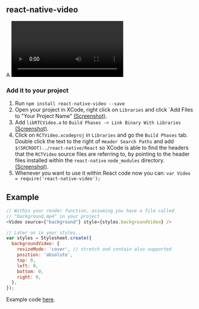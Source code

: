 ## react-native-video

A <Video> component for react-native, as seen in
[react-native-login](https://github.com/brentvatne/react-native-login).

### Add it to your project

1. Run `npm install react-native-video --save`
2. Open your project in XCode, right click on `Libraries` and click `Add
   Files to "Your Project Name" [(Screenshot)](http://url.brentvatne.ca/g9Wp).
3. Add `libRTCVideo.a` to `Build Phases -> Link Binary With Libraries`
   [(Screenshot)](http://url.brentvatne.ca/g9Wp).
4. Click on `RCTVideo.xcodeproj` in `Libraries` and go the `Build
   Phases` tab. Double click the text to the right of `Header Search
   Paths` and add `$(SRCROOT)../react-native/React` so XCode is able to
   find the headers that the `RCTVideo` source files are referring to,
   by pointing to the header files installed within the `react-native`
   `node_modules` directory. [(Screenshot)](http://url.brentvatne.ca/7wE0).
5. Whenever you want to use it within React code now you can: `var Video =
   require('react-native-video');`


## Example

```javascript
// Within your render function, assuming you have a file called
// "background.mp4" in your project
<Video source={"background"} style={styles.backgroundVideo} />

// Later on in your styles..
var styles = Stylesheet.create({
  backgroundVideo: {
    resizeMode: 'cover', // stretch and contain also supported
    position: 'absolute',
    top: 0,
    left: 0,
    bottom: 0,
    right: 0,
  },
});
```

Example code [here](https://github.com/brentvatne/react-native-login/blob/master/index.ios.js).
